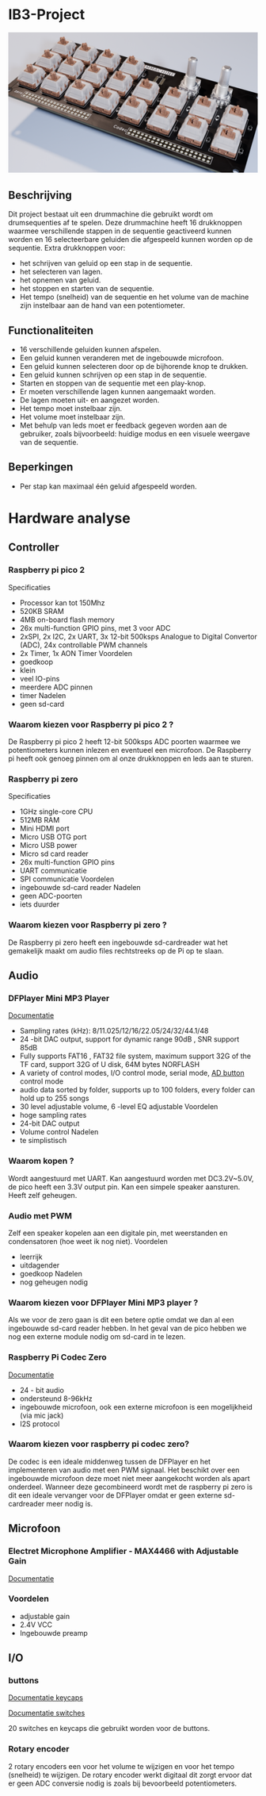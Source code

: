# IB3-Project
![banner](media/banner.png)
## Beschrijving
Dit project bestaat uit een drummachine die gebruikt wordt om drumsequenties af te spelen. Deze drummachine heeft 16 drukknoppen waarmee verschillende stappen in de sequentie geactiveerd kunnen worden en 16 selecteerbare geluiden die afgespeeld kunnen worden op de sequentie. 
Extra drukknoppen voor:
- het schrijven van geluid op een stap in de sequentie.
- het selecteren van lagen.
- het opnemen van geluid.
- het stoppen en starten van de sequentie.
- Het tempo (snelheid) van de sequentie en het volume van de machine zijn instelbaar aan de hand van een potentiometer.

## Functionaliteiten
- 16 verschillende geluiden kunnen afspelen.
- Een geluid kunnen veranderen met de ingebouwde microfoon.
- Een geluid kunnen selecteren door op de bijhorende knop te drukken.
- Een geluid kunnen schrijven op een stap in de sequentie.
- Starten en stoppen van de sequentie met een play-knop.
- Er moeten verschillende lagen kunnen aangemaakt worden.
- De lagen moeten uit- en aangezet worden.
- Het tempo moet instelbaar zijn.
- Het volume moet instelbaar zijn.
- Met behulp van leds moet er feedback gegeven worden aan de gebruiker, zoals bijvoorbeeld: huidige modus en een visuele weergave van de sequentie.

## Beperkingen
- Per stap kan maximaal één geluid afgespeeld worden.
  
# Hardware analyse
## Controller
### Raspberry pi pico 2
Specificaties
- Processor kan tot 150Mhz
- 520KB SRAM
- 4MB on-board flash memory
- 26x multi-function GPIO pins, met 3 voor ADC
- 2xSPI, 2x I2C, 2x UART, 3x 12-bit 500ksps Analogue to Digital Convertor (ADC), 24x controllable PWM channels
- 2x Timer, 1x AON Timer
Voordelen
- goedkoop
- klein
- veel IO-pins
- meerdere ADC pinnen
- timer
Nadelen
- geen sd-card
### Waarom kiezen voor Raspberry pi pico 2 ?
De Raspberry pi pico 2 heeft 12-bit 500ksps ADC poorten waarmee we potentiometers kunnen inlezen en eventueel een microfoon. De Raspberry pi heeft ook genoeg pinnen om al onze drukknoppen en leds aan te sturen. 
### Raspberry pi zero
Specificaties
- 1GHz single-core CPU
- 512MB RAM
- Mini HDMI port
- Micro USB OTG port
- Micro USB power
- Micro sd card reader
- 26x multi-function GPIO pins 
- UART communicatie
- SPI communicatie
Voordelen
- ingebouwde sd-card reader
Nadelen
- geen ADC-poorten
- iets duurder
### Waarom kiezen voor Raspberry pi zero ? 
De Raspberry pi zero heeft een ingebouwde sd-cardreader wat het gemakelijk maakt om audio files rechtstreeks op de Pi op te slaan.
## Audio
  
### DFPlayer Mini MP3 Player
[Documentatie](https://wiki.dfrobot.com/DFPlayer_Mini_SKU_DFR0299)
- Sampling rates (kHz): 8/11.025/12/16/22.05/24/32/44.1/48
- 24 -bit DAC output, support for dynamic range 90dB , SNR support 85dB
- Fully supports FAT16 , FAT32 file system, maximum support 32G of the TF card, support 32G of U disk, 64M bytes NORFLASH
- A variety of control modes, I/O control mode, serial mode, [AD button](https://www.dfrobot.com/product-2267.html) control mode
- audio data sorted by folder, supports up to 100 folders, every folder can hold up to 255 songs
- 30 level adjustable volume, 6 -level EQ adjustable
Voordelen
- hoge sampling rates
- 24-bit DAC output
- Volume control
Nadelen
- te simplistisch
### Waarom kopen ? 
Wordt aangestuurd met UART. Kan aangestuurd worden met DC3.2V~5.0V, de pico heeft een 3.3V output pin. Kan een simpele speaker aansturen. Heeft zelf geheugen.

### Audio met PWM
Zelf een speaker kopelen aan een digitale pin, met weerstanden en condensatoren (hoe weet ik nog niet).
Voordelen
- leerrijk
- uitdagender
- goedkoop
Nadelen
- nog geheugen nodig
### Waarom kiezen voor DFPlayer Mini MP3 player ? 
Als we voor de zero gaan is dit een betere optie omdat we dan al een ingebouwde sd-card reader hebben. In het geval van de pico hebben we nog een externe module nodig om sd-card in te lezen.

### Raspberry Pi Codec Zero
[Documentatie](https://www.raspberrypi.com/documentation/accessories/audio.html)
- 24 - bit audio
- ondersteund 8-96kHz
- ingebouwde microfoon, ook een externe microfoon is een mogelijkheid (via mic jack)
- I2S protocol

### Waarom kiezen voor raspberry pi codec zero?
De codec is een ideale middenweg tussen de DFPlayer en het implementeren van audio met een PWM signaal. Het beschikt over een ingebouwde microfoon deze moet niet meer aangekocht worden als apart onderdeel. Wanneer deze gecombineerd wordt met de raspberry pi zero is dit een ideale vervanger voor de DFPlayer omdat er geen externe sd-cardreader meer nodig is. 

## Microfoon
### Electret Microphone Amplifier - MAX4466 with Adjustable Gain
[Documentatie](https://www.adafruit.com/product/1063)
### Voordelen
- adjustable gain
- 2.4V VCC
- Ingebouwde preamp

## I/O
  
### buttons
[Documentatie keycaps](https://www.amazon.com/Elacgap-Transparent-Material-switches-Mechanical/dp/B0CQ2WZB8S/ref=sr_1_9?crid=YM6DQYJSAKNF&dib=eyJ2IjoiMSJ9.a8UF2Mj67kZUtZrow3BnSLxZQUTPrFePQBuwU3tB_7XzodT58mX1zWMub-_5vLjoxxpBtWtubWXcrqtkW4OMIFENDgWNBe05JpXigrmocyNmBtvOai1FVcBmZUU5ddfN7_nwK6zTQ8z5JTOpf9cCdlhTWrX0dNPJLY1g1lc2HdSiq8jC--ohGpv4cCYV9Pa_g-l2uOAcr4TN34AA-YiHE_V9DBGwnN1c1eSUeegL61M.Ut9my8nrj7t_HhIGRRJVnh_cV6DGgViXSmyjuT4dN1M&dib_tag=se&keywords=transparent%2Bkeycaps&qid=1739887435&sprefix=transparent%2Bkeycaps%2Caps%2C196&sr=8-9&th=1)

[Documentatie switches](https://keygem.com/products/cherry-mx-clear)

20 switches en keycaps die gebruikt worden voor de buttons. 

### Rotary encoder
2 rotary encoders een voor het volume te wijzigen en voor het tempo (snelheid) te wijzigen. De rotary encoder werkt digitaal dit zorgt ervoor dat er geen ADC conversie nodig is zoals bij bevoorbeeld potentiometers. 


